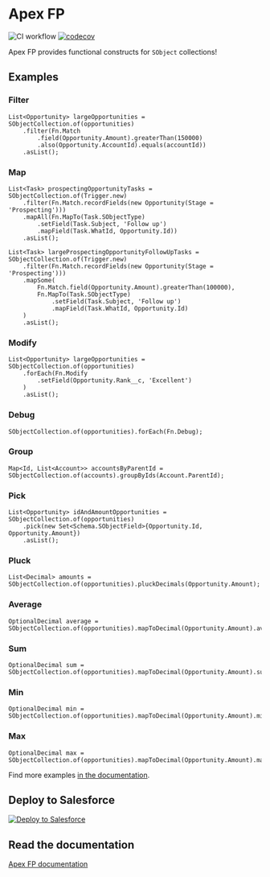# Apex FP

![CI workflow](https://github.com/ipavlic/apex-fp/actions/workflows/ci.yml/badge.svg)
[![codecov](https://codecov.io/gh/ipavlic/apex-fp/branch/main/graph/badge.svg)](https://codecov.io/gh/ipavlic/apex-fp)

Apex FP provides functional constructs for `SObject` collections!

## Examples

### Filter

```apex
List<Opportunity> largeOpportunities = SObjectCollection.of(opportunities)
	.filter(Fn.Match
		.field(Opportunity.Amount).greaterThan(150000)
		.also(Opportunity.AccountId).equals(accountId))
	.asList();
```

### Map

```apex
List<Task> prospectingOpportunityTasks = SObjectCollection.of(Trigger.new)
	.filter(Fn.Match.recordFields(new Opportunity(Stage = 'Prospecting')))
	.mapAll(Fn.MapTo(Task.SObjectType)
		.setField(Task.Subject, 'Follow up')
		.mapField(Task.WhatId, Opportunity.Id))
	.asList();
```

```apex
List<Task> largeProspectingOpportunityFollowUpTasks = SObjectCollection.of(Trigger.new)
	.filter(Fn.Match.recordFields(new Opportunity(Stage = 'Prospecting')))
	.mapSome(
		Fn.Match.field(Opportunity.Amount).greaterThan(100000),
		Fn.MapTo(Task.SObjectType)
			.setField(Task.Subject, 'Follow up')
			.mapField(Task.WhatId, Opportunity.Id)
	)
	.asList();
```

### Modify

```apex
List<Opportunity> largeOpportunities = SObjectCollection.of(opportunities)
	.forEach(Fn.Modify
		.setField(Opportunity.Rank__c, 'Excellent')
	)
	.asList();
```

### Debug

```apex
SObjectCollection.of(opportunities).forEach(Fn.Debug);
```

### Group

```apex
Map<Id, List<Account>> accountsByParentId = SObjectCollection.of(accounts).groupByIds(Account.ParentId);
```

### Pick

```apex
List<Opportunity> idAndAmountOpportunities = SObjectCollection.of(opportunities)
	.pick(new Set<Schema.SObjectField>{Opportunity.Id, Opportunity.Amount})
	.asList();
```

### Pluck

```apex
List<Decimal> amounts = SObjectCollection.of(opportunities).pluckDecimals(Opportunity.Amount);
``` 

### Average

```apex
OptionalDecimal average = SObjectCollection.of(opportunities).mapToDecimal(Opportunity.Amount).average();
```

### Sum

```apex
OptionalDecimal sum = SObjectCollection.of(opportunities).mapToDecimal(Opportunity.Amount).sum();
```

### Min

```apex
OptionalDecimal min = SObjectCollection.of(opportunities).mapToDecimal(Opportunity.Amount).min();
```

### Max

```apex
OptionalDecimal max = SObjectCollection.of(opportunities).mapToDecimal(Opportunity.Amount).max();
```

Find more examples <a href="https://apexfp.org/examples">in the documentation</a>.

## Deploy to Salesforce

<a href="https://githubsfdeploy.herokuapp.com?owner=ipavlic&repo=apex-fp&ref=master">
  <img alt="Deploy to Salesforce" src="https://raw.githubusercontent.com/afawcett/githubsfdeploy/master/deploy.png">
</a>

## Read the documentation

<a href="https://www.apexfp.org">Apex FP documentation</a>
